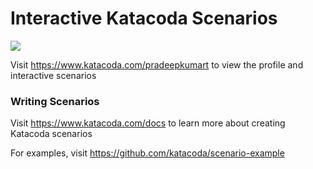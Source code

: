 # Interactive Katacoda Scenarios

[![](http://shields.katacoda.com/katacoda/pradeepkumart/count.svg)](https://www.katacoda.com/pradeepkumart "Get your profile on Katacoda.com")

Visit https://www.katacoda.com/pradeepkumart to view the profile and interactive scenarios

### Writing Scenarios
Visit https://www.katacoda.com/docs to learn more about creating Katacoda scenarios

For examples, visit https://github.com/katacoda/scenario-example
